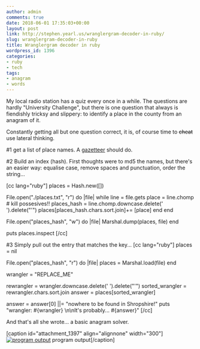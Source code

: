 ```yaml
---
author: admin
comments: true
date: 2018-06-01 17:35:03+00:00
layout: post
link: http://stephen.yearl.us/wranglergram-decoder-in-ruby/
slug: wranglergram-decoder-in-ruby
title: Wranglergram decoder in ruby
wordpress_id: 1396
categories:
- ruby
- tech
tags:
- anagram
- words
---
```


My local radio station has a quiz every once in a while. The questions are hardly "University Challenge", but there is one question that always is fiendishly tricksy and slippery: to identify a place in the county from an anagram of it.

Constantly getting all but one question correct, it is, of course time to <del>cheat</del> use lateral thinking.

#1 get a list of place names. A [gazetteer](https://britishplacenames.uk/england/shropshire) should do.

#2 Build an index (hash). First thoughts were to md5 the names, but there's an easier way: equalise case, remove spaces and punctuation, order the string...

[cc lang="ruby"]
places = Hash.new([])

File.open("./places.txt", "r") do |file|
  while line = file.gets
    place = line.chomp
    # kill possesives!!
    places_hash = line.chomp.downcase.delete(' ').delete("'")
    places[places_hash.chars.sort.join]+= [place]
  end
end

File.open("places_hash", "w") do |file|
  Marshal.dump(places, file)
end

puts places.inspect
[/cc]

#3 Simply pull out the entry that matches the key...
[cc lang="ruby"]
places = nil

File.open("places_hash", "r") do |file|
  places = Marshal.load(file)
end

wrangler = "REPLACE_ME"

rewrangler = wrangler.downcase.delete(' ').delete("'")
sorted_wrangler = rewrangler.chars.sort.join
answer = places[sorted_wrangler]

answer = answer[0] ||= "nowhere to be found in Shropshire!"
puts "wrangler: #{wrangler} \n\nIt's probably... #{answer}"
[/cc]

And that's all she wrote... a basic anagram solver.

[caption id="attachment_1397" align="alignnone" width="300"][![program output](http://stephen.yearl.us/wp-content/uploads/2018/06/wrangler-solver-output-300x215.png)](http://stephen.yearl.us/wp-content/uploads/2018/06/wrangler-solver-output.png) program output[/caption]
